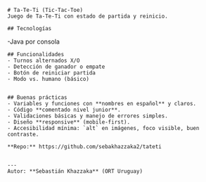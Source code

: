     # Ta-Te-Ti (Tic-Tac-Toe)
    Juego de Ta-Te-Ti con estado de partida y reinicio.

    ## Tecnologías
   -Java por consola

    ## Funcionalidades
    - Turnos alternados X/O
    - Detección de ganador o empate
    - Botón de reiniciar partida
    - Modo vs. humano (básico)


    ## Buenas prácticas
    - Variables y funciones con **nombres en español** y claros.
    - Código **comentado nivel junior**.
    - Validaciones básicas y manejo de errores simples.
    - Diseño **responsive** (mobile-first).
    - Accesibilidad mínima: `alt` en imágenes, foco visible, buen contraste.

    **Repo:** https://github.com/sebakhazzaka2/tateti


    ---
    Autor: **Sebastián Khazzaka** (ORT Uruguay)  
